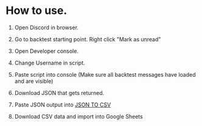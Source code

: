 # How to use.

1. Open Discord in browser.

2. Go to backtest starting point. Right click "Mark as unread"

3. Open Developer console.

4. Change Username in script.

5. Paste script into console (Make sure all backtest messages have loaded and are visible)

6. Download JSON that gets returned.

7. Paste JSON output into [JSON TO CSV](https://www.convertcsv.com/json-to-csv.htm)

8. Download CSV data and import into Google Sheets
